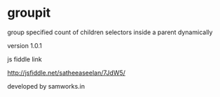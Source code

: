 groupit
=======

group specified count of children selectors inside a parent dynamically

version 1.0.1

js fiddle link

http://jsfiddle.net/satheeaseelan/7JdW5/

developed by samworks.in
